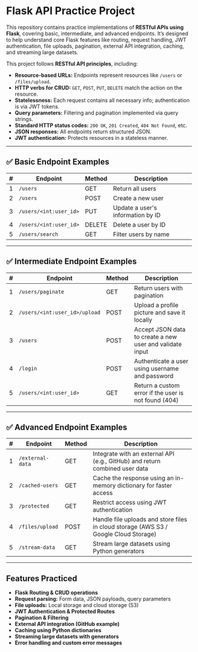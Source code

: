 # Flask API Practice Project

This repository contains practice implementations of **RESTful APIs using Flask**, covering basic, intermediate, and advanced endpoints. It’s designed to help understand core Flask features like routing, request handling, JWT authentication, file uploads, pagination, external API integration, caching, and streaming large datasets.

This project follows **RESTful API principles**, including:

- **Resource-based URLs:** Endpoints represent resources like `/users` or `/files/upload`.
- **HTTP verbs for CRUD:** `GET`, `POST`, `PUT`, `DELETE` match the action on the resource.
- **Statelessness:** Each request contains all necessary info; authentication is via JWT tokens.
- **Query parameters:** Filtering and pagination implemented via query strings.
- **Standard HTTP status codes:** `200 OK`, `201 Created`, `404 Not Found`, etc.
- **JSON responses:** All endpoints return structured JSON.
- **JWT authentication:** Protects resources in a stateless manner.

---

## ✅ Basic Endpoint Examples

| # | Endpoint | Method | Description |
|---|----------|--------|-------------|
| 1 | `/users` | GET | Return all users |
| 2 | `/users` | POST | Create a new user |
| 3 | `/users/<int:user_id>` | PUT | Update a user's information by ID |
| 4 | `/users/<int:user_id>` | DELETE | Delete a user by ID |
| 5 | `/users/search` | GET | Filter users by name |

---

## ✅ Intermediate Endpoint Examples

| # | Endpoint | Method | Description |
|---|----------|--------|-------------|
| 1 | `/users/paginate` | GET | Return users with pagination |
| 2 | `/users/<int:user_id>/upload` | POST | Upload a profile picture and save it locally |
| 3 | `/users` | POST | Accept JSON data to create a new user and validate input |
| 4 | `/login` | POST | Authenticate a user using username and password |
| 5 | `/users/<int:user_id>` | GET | Return a custom error if the user is not found (404) |

---

## ✅ Advanced Endpoint Examples

| # | Endpoint | Method | Description |
|---|----------|--------|-------------|
| 1 | `/external-data` | GET | Integrate with an external API (e.g., GitHub) and return combined user data |
| 2 | `/cached-users` | GET | Cache the response using an in-memory dictionary for faster access |
| 3 | `/protected` | GET | Restrict access using JWT authentication |
| 4 | `/files/upload` | POST | Handle file uploads and store files in cloud storage (AWS S3 / Google Cloud Storage) |
| 5 | `/stream-data` | GET | Stream large datasets using Python generators |

---

## Features Practiced

- **Flask Routing & CRUD operations**
- **Request parsing:** Form data, JSON payloads, query parameters
- **File uploads:** Local storage and cloud storage (S3)
- **JWT Authentication & Protected Routes**
- **Pagination & Filtering**
- **External API integration (GitHub example)**
- **Caching using Python dictionaries**
- **Streaming large datasets with generators**
- **Error handling and custom error messages**
